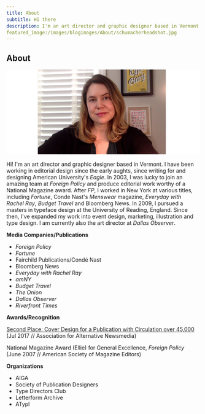 ```yaml
---
title: About
subtitle: Hi there
description: I'm an art director and graphic designer based in Vermont.
featured_image:/images/blogimages/About/schumacherheadshot.jpg
---
```

## About

![](/images/blogimages/About/schumacherheadshot.jpg)

Hi! I'm an art director and graphic designer based in Vermont. I have been working in editorial design since the early aughts, since writing for and designing American University's *Eagle*. In 2003, I was lucky to join an amazing team at *Foreign Policy* and produce editorial work worthy of a National Magazine award. After *FP*, I worked in New York at various titles, including *Fortune*, Conde Nast's *Menswear* magazine, *Everyday with Rachel Ray*, *Budget Travel* and Bloomberg News. In 2009, I pursued a masters in typeface design at the University of Reading, England. Since then, I've expanded my work into event design, marketing, illustration and type design. I am currently also the art director at *Dallas Observer*.

__Media Companies/Publications__
+ *Foreign Policy*
+ *Fortune*
+ Fairchild Publications/Condé Nast
+ Bloomberg News
+ *Everyday with Rachel Ray*
+ *amNY*
+ *Budget Travel*
+ *The Onion*
+ *Dallas Observer*
+ *Riverfront Times*

__Awards/Recognition__

[Second Place: Cover Design for a Publication with Circulation over 45,000](http://aan.org/aan/2017-aan-awards-winners-announced/) (Jul 2017 // Association for Alternative Newsmedia)

National Magazine Award (Ellie) for General Excellence, *Foreign Policy*
(June 2007 // American Society of Magazine Editors)

__Organizations__

+ AIGA
+ Society of Publication Designers
+ Type Directors Club
+ Letterform Archive
+ ATypI